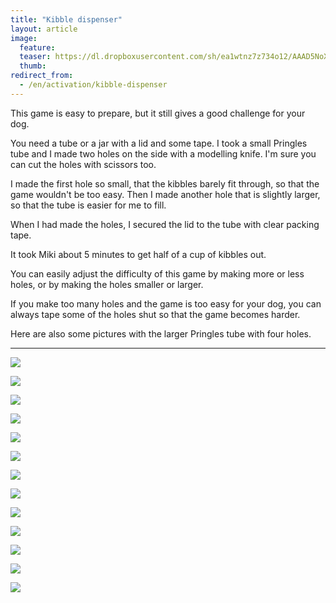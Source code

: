 ```yaml
---
title: "Kibble dispenser"
layout: article
image:
  feature:
  teaser: https://dl.dropboxusercontent.com/sh/ea1wtnz7z734o12/AAAD5NoXpaHrmr2FCkpgS3Spa/aktivointi/purkin-pyoritys/DSC55886%20-%20Copy-245px.jpg
  thumb:
redirect_from:
  - /en/activation/kibble-dispenser
---
```


This game is easy to prepare, but it still gives a good challenge for your dog.

You need a tube or a jar with a lid and some tape. I took a small Pringles tube and I made two holes on the side with a modelling knife. I'm sure you can cut the holes with scissors too.

I made the first hole so small, that the kibbles barely fit through, so that the game wouldn't be too easy. Then I made another hole that is slightly larger, so that the tube is easier for me to fill.

When I had made the holes, I secured the lid to the tube with clear packing tape.

It took Miki about 5 minutes to get half of a cup of kibbles out.

You can easily adjust the difficulty of this game by making more or less holes, or by making the holes smaller or larger.

If you make too many holes and the game is too easy for your dog, you can always tape some of the holes shut so that the game becomes harder.

Here are also some pictures with the larger Pringles tube with four holes.

---

[![](https://dl.dropboxusercontent.com/sh/ea1wtnz7z734o12/AABFmqCzcxvueGoTSqmsJYnRa/aktivointi/purkin-pyoritys/DSC55878-800px.jpg)](https://dl.dropboxusercontent.com/sh/ea1wtnz7z734o12/AAAAtuY3-H-Dh8OjFTT_3G3ia/aktivointi/purkin-pyoritys/DSC55878.jpg)

[![](https://dl.dropboxusercontent.com/sh/ea1wtnz7z734o12/AAATOnfPT1moA9kyDCXreK3ia/aktivointi/purkin-pyoritys/DSC55886%20-%20Copy-800px.jpg)](https://dl.dropboxusercontent.com/sh/ea1wtnz7z734o12/AAC-jlB3_hkfaBjw2KSvGjCia/aktivointi/purkin-pyoritys/DSC55886%20-%20Copy.jpg)

[![](https://dl.dropboxusercontent.com/sh/ea1wtnz7z734o12/AAC9f0blx2aUS9x7zfC_9kx6a/aktivointi/purkin-pyoritys/DSC55887-800px.jpg)](https://dl.dropboxusercontent.com/sh/ea1wtnz7z734o12/AABy6RC-MQUz319lm01S2UU6a/aktivointi/purkin-pyoritys/DSC55887.jpg)

[![](https://dl.dropboxusercontent.com/sh/ea1wtnz7z734o12/AABUOAcMtei4WkOiQU3kK5FSa/aktivointi/purkin-pyoritys/DSC55948-800px.jpg)](https://dl.dropboxusercontent.com/sh/ea1wtnz7z734o12/AAC0v2DH8TiL-rC00znNfl79a/aktivointi/purkin-pyoritys/DSC55948.jpg)

[![](https://dl.dropboxusercontent.com/sh/ea1wtnz7z734o12/AACMLBxCX2MnuH-R1V6vRfhRa/aktivointi/purkin-pyoritys/DSC55950-800px.jpg)](https://dl.dropboxusercontent.com/sh/ea1wtnz7z734o12/AABOXyGPkmwyLPpLG4_YPtBQa/aktivointi/purkin-pyoritys/DSC55950.jpg)

[![](https://dl.dropboxusercontent.com/sh/ea1wtnz7z734o12/AACHox_Z9c2_CmffEa1JRj6Oa/aktivointi/purkin-pyoritys/DSC55953-800px.jpg)](https://dl.dropboxusercontent.com/sh/ea1wtnz7z734o12/AAD2SPi0g9dW-zAHIXz9oDa1a/aktivointi/purkin-pyoritys/DSC55953.jpg)

[![](https://dl.dropboxusercontent.com/sh/ea1wtnz7z734o12/AACaMeQruP4jUmrAerrgE73Wa/aktivointi/purkin-pyoritys/DSC55875-800px.jpg)](https://dl.dropboxusercontent.com/sh/ea1wtnz7z734o12/AACJONiPPqJP6ip6hnPKjZE4a/aktivointi/purkin-pyoritys/DSC55875.jpg)

[![](https://dl.dropboxusercontent.com/sh/ea1wtnz7z734o12/AABd1f_P0V0F0RTYVNyaFRe7a/aktivointi/purkin-pyoritys/DSC57567_-800px.jpg)](https://dl.dropboxusercontent.com/sh/ea1wtnz7z734o12/AACTCOPHKGznqsweuBJX2gVna/aktivointi/purkin-pyoritys/DSC57567_.jpg)

[![](https://dl.dropboxusercontent.com/sh/ea1wtnz7z734o12/AABAHOEoPtdzsySBpqsLkcCia/aktivointi/purkin-pyoritys/DSC57603-800px.jpg)](https://dl.dropboxusercontent.com/sh/ea1wtnz7z734o12/AADPUfx3hLyHd-COEaEYEbtLa/aktivointi/purkin-pyoritys/DSC57603.jpg)

[![](https://dl.dropboxusercontent.com/sh/ea1wtnz7z734o12/AADy9oVD19sp7T8QWlUUyFK0a/aktivointi/purkin-pyoritys/DSC57612-800px.jpg)](https://dl.dropboxusercontent.com/sh/ea1wtnz7z734o12/AABsK3Bj2K5wO_QT5IqFwHo_a/aktivointi/purkin-pyoritys/DSC57612.jpg)

[![](https://dl.dropboxusercontent.com/sh/ea1wtnz7z734o12/AAALAKETdI5H1pSwE1T4sSGga/aktivointi/purkin-pyoritys/DS03785-800px.jpg)](https://dl.dropboxusercontent.com/sh/ea1wtnz7z734o12/AAApSvsHREp56R8w-fv7Tj6Za/aktivointi/purkin-pyoritys/DS03785.jpg)

[![](https://dl.dropboxusercontent.com/sh/ea1wtnz7z734o12/AACAXT03VxL97vid77KNUVWca/aktivointi/purkin-pyoritys/DS03809-800px.jpg)](https://dl.dropboxusercontent.com/sh/ea1wtnz7z734o12/AAD0ct-k6-l_Ex__92qFyEc0a/aktivointi/purkin-pyoritys/DS03809.jpg)

[![](https://dl.dropboxusercontent.com/sh/ea1wtnz7z734o12/AAA0OsU-T9V8IC1tNQHDnppda/aktivointi/purkin-pyoritys/DS03811-800px.jpg)](https://dl.dropboxusercontent.com/sh/ea1wtnz7z734o12/AAA658wJdJqJkBa-JAo3qpKWa/aktivointi/purkin-pyoritys/DS03811.jpg)
